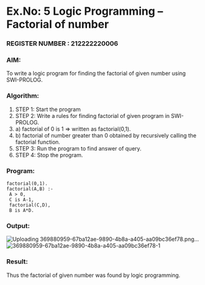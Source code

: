 # Ex.No: 5   Logic Programming – Factorial of number                                                                             
### REGISTER NUMBER : 212222220006
### AIM: 
To  write  a logic program for finding the factorial of given number using SWI-PROLOG. 
### Algorithm:
1. STEP 1: Start the program
2. STEP 2:  Write a rules for finding factorial of given program in SWI-PROLOG.
3.   a)	factorial of 0 is 1 => written as factorial(0,1).
4.   b)	factorial of number greater than 0 obtained by recursively calling the factorial    function.
5. STEP 3: Run the program  to find answer of  query.
6. STEP 4: Stop the program.

### Program:
```
factorial(0,1).
factorial(A,B) :-
 A > 0,
 C is A-1,
 factorial(C,D),
 B is A*D.
```



### Output:
![Uploading 369880959-67ba12ae-9890-4b8a-a405-aa09bc36ef78.png…]()
![369880959-67ba12ae-9890-4b8a-a405-aa09bc36ef78-1](https://github.com/user-attachments/assets/7c55d530-82bd-467c-bc5a-b0058dcf3ade)





### Result:
Thus the factorial of given number was found by logic programming. 
